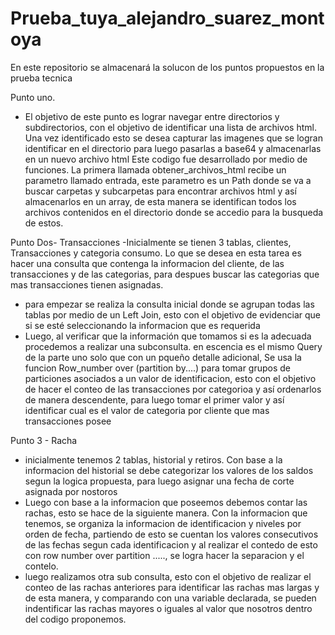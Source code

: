 # Prueba_tuya_alejandro_suarez_montoya
En este repositorio se almacenará la solucon de los puntos propuestos en la prueba tecnica

Punto uno.
- El objetivo de este punto es lograr navegar entre directorios y subdirectorios, con el objetivo de identificar una lista de archivos html. Una vez identificado esto se desea capturar las imagenes que se logran identificar en el directorio para luego pasarlas a base64 y almacenarlas en un nuevo archivo html
Este codigo fue desarrollado por medio de funciones. La primera llamada obtener_archivos_html recibe un parametro llamado entrada, este parametro es un Path donde se va a buscar carpetas y subcarpetas para encontrar archivos html y así almacenarlos en un array, de esta manera se identifican todos los archivos contenidos en el directorio donde se accedio para la busqueda de estos.



Punto Dos- Transacciones
-Inicialmente se tienen 3 tablas, clientes, Transacciones y categoria consumo. Lo que se desea en esta tarea es hacer una consulta que contenga la informacion del cliente, de las transacciones y de las categorias, para despues buscar las categorias que mas transacciones tienen asignadas.
* para empezar se realiza la consulta inicial donde se agrupan todas las tablas por medio de un Left Join, esto con el objetivo de evidenciar que si se esté seleccionando la informacion que es requerida
* Luego, al verificar que la información que tomamos si es la adecuada procedemos a realizar una subconsulta. en escencia es el mismo Query de la parte uno solo que con un pqueño detalle adicional, Se usa la funcion Row_number over (partition by....) para tomar grupos de particiones asociados a un valor de identificacion, esto con el objetivo de hacer el conteo de las transacciones por categorioa y así ordenarlos de manera descendente, para luego tomar el primer valor y así identificar cual es el valor de categoria por cliente que mas transacciones posee

Punto 3 - Racha
- inicialmente tenemos 2 tablas, historial y retiros. Con base a la informacion del historial se debe categorizar los valores de los saldos segun la logica propuesta, para luego asignar una fecha de corte asignada por nostoros
- Luego con base a la informacion que poseemos debemos contar las rachas, esto se hace de la siguiente manera. Con la informacion que tenemos, se organiza la informacion de identificacion y niveles por orden de fecha, partiendo de esto se cuentan los valores consecutivos de las fechas segun cada identificacion y al realizar el contedo de esto con row number over partition ....., se logra hacer la separacion y el contelo.
- luego realizamos otra sub consulta, esto con el objetivo de realizar el conteo de las rachas anteriores para identificar las rachas mas largas y de esta manera, y comparando con una variable declarada, se pueden indentificar las rachas mayores o iguales al valor que nosotros dentro del codigo proponemos.
